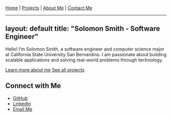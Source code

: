 [Home](./index.md) | [Projects](./projects.md) | [About Me](./about.md) | [Contact Me](mailto:your-email@example.com)

---
layout: default
title: "Solomon Smith - Software Engineer"
---

Hello! I’m Solomon Smith, a software engineer and computer science major at California State University San Bernardino. I am passionate about building scalable applications and solving real-world problems through technology.

[Learn more about me](./about.md)
[See all projects](./projects.md)

## Connect with Me
- [GitHub](https://github.com/SolomonSmith-dev)
- [LinkedIn](https://www.linkedin.com/in/solomonsmithdev/)
- [Email Me](solomonsmithdev@gmail.com)

